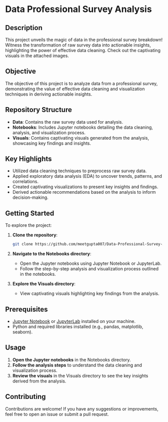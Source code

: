 # Data Professional Survey Analysis

## Description

This project unveils the magic of data in the professional survey breakdown! Witness the transformation of raw survey data into actionable insights, highlighting the power of effective data cleaning. Check out the captivating visuals in the attached images.

## Objective

The objective of this project is to analyze data from a professional survey, demonstrating the value of effective data cleaning and visualization techniques in deriving actionable insights.

## Repository Structure

- **Data**: Contains the raw survey data used for analysis.
- **Notebooks**: Includes Jupyter notebooks detailing the data cleaning, analysis, and visualization process.
- **Visuals**: Contains captivating visuals generated from the analysis, showcasing key findings and insights.

## Key Highlights

- Utilized data cleaning techniques to preprocess raw survey data.
- Applied exploratory data analysis (EDA) to uncover trends, patterns, and correlations.
- Created captivating visualizations to present key insights and findings.
- Derived actionable recommendations based on the analysis to inform decision-making.

## Getting Started

To explore the project:

1. **Clone the repository**:
    ```bash
    git clone https://github.com/meetgupta007/Data-Professional-Survey-Analysis.git
    ```

2. **Navigate to the Notebooks directory**:
    - Open the Jupyter notebooks using Jupyter Notebook or JupyterLab.
    - Follow the step-by-step analysis and visualization process outlined in the notebooks.

3. **Explore the Visuals directory**:
    - View captivating visuals highlighting key findings from the analysis.

## Prerequisites

- [Jupyter Notebook](https://jupyter.org/install) or [JupyterLab](https://jupyter.org/install) installed on your machine.
- Python and required libraries installed (e.g., pandas, matplotlib, seaborn).

## Usage

1. **Open the Jupyter notebooks** in the Notebooks directory.
2. **Follow the analysis steps** to understand the data cleaning and visualization process.
3. **Review the visuals** in the Visuals directory to see the key insights derived from the analysis.

## Contributing

Contributions are welcome! If you have any suggestions or improvements, feel free to open an issue or submit a pull request.

